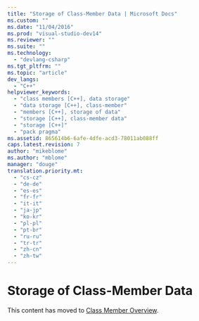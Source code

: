 ```yaml
---
title: "Storage of Class-Member Data | Microsoft Docs"
ms.custom: ""
ms.date: "11/04/2016"
ms.prod: "visual-studio-dev14"
ms.reviewer: ""
ms.suite: ""
ms.technology: 
  - "devlang-csharp"
ms.tgt_pltfrm: ""
ms.topic: "article"
dev_langs: 
  - "C++"
helpviewer_keywords: 
  - "class members [C++], data storage"
  - "data storage [C++], class-member"
  - "members [C++], storage of data"
  - "storage [C++], class-member data"
  - "storage [C++]"
  - "pack pragma"
ms.assetid: 865614b6-6afe-4dfe-acd3-78011ab088ff
caps.latest.revision: 7
author: "mikeblome"
ms.author: "mblome"
manager: "douge"
translation.priority.mt: 
  - "cs-cz"
  - "de-de"
  - "es-es"
  - "fr-fr"
  - "it-it"
  - "ja-jp"
  - "ko-kr"
  - "pl-pl"
  - "pt-br"
  - "ru-ru"
  - "tr-tr"
  - "zh-cn"
  - "zh-tw"
---
```

# Storage of Class-Member Data
This content has moved to  [Class Member Overview](/visual-cpp/cpp/class-member-overview).